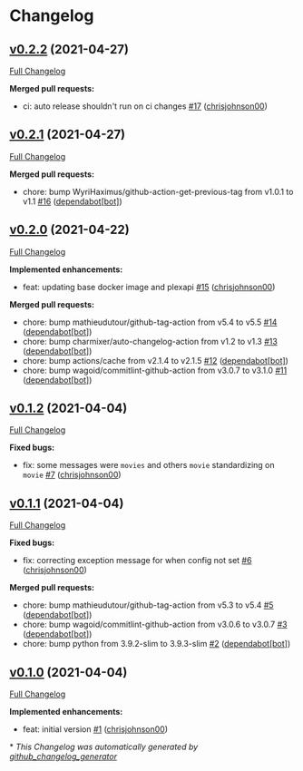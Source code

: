 # Changelog

## [v0.2.2](https://github.com/chrisjohnson00/plex-library-updater/tree/v0.2.2) (2021-04-27)

[Full Changelog](https://github.com/chrisjohnson00/plex-library-updater/compare/v0.2.1...v0.2.2)

**Merged pull requests:**

- ci: auto release shouldn't run on ci changes [\#17](https://github.com/chrisjohnson00/plex-library-updater/pull/17) ([chrisjohnson00](https://github.com/chrisjohnson00))

## [v0.2.1](https://github.com/chrisjohnson00/plex-library-updater/tree/v0.2.1) (2021-04-27)

[Full Changelog](https://github.com/chrisjohnson00/plex-library-updater/compare/v0.2.0...v0.2.1)

**Merged pull requests:**

- chore: bump WyriHaximus/github-action-get-previous-tag from v1.0.1 to v1.1 [\#16](https://github.com/chrisjohnson00/plex-library-updater/pull/16) ([dependabot[bot]](https://github.com/apps/dependabot))

## [v0.2.0](https://github.com/chrisjohnson00/plex-library-updater/tree/v0.2.0) (2021-04-22)

[Full Changelog](https://github.com/chrisjohnson00/plex-library-updater/compare/v0.1.2...v0.2.0)

**Implemented enhancements:**

- feat: updating base docker image and plexapi [\#15](https://github.com/chrisjohnson00/plex-library-updater/pull/15) ([chrisjohnson00](https://github.com/chrisjohnson00))

**Merged pull requests:**

- chore: bump mathieudutour/github-tag-action from v5.4 to v5.5 [\#14](https://github.com/chrisjohnson00/plex-library-updater/pull/14) ([dependabot[bot]](https://github.com/apps/dependabot))
- chore: bump charmixer/auto-changelog-action from v1.2 to v1.3 [\#13](https://github.com/chrisjohnson00/plex-library-updater/pull/13) ([dependabot[bot]](https://github.com/apps/dependabot))
- chore: bump actions/cache from v2.1.4 to v2.1.5 [\#12](https://github.com/chrisjohnson00/plex-library-updater/pull/12) ([dependabot[bot]](https://github.com/apps/dependabot))
- chore: bump wagoid/commitlint-github-action from v3.0.7 to v3.1.0 [\#11](https://github.com/chrisjohnson00/plex-library-updater/pull/11) ([dependabot[bot]](https://github.com/apps/dependabot))

## [v0.1.2](https://github.com/chrisjohnson00/plex-library-updater/tree/v0.1.2) (2021-04-04)

[Full Changelog](https://github.com/chrisjohnson00/plex-library-updater/compare/v0.1.1...v0.1.2)

**Fixed bugs:**

- fix: some messages were `movies` and others `movie` standardizing on `movie` [\#7](https://github.com/chrisjohnson00/plex-library-updater/pull/7) ([chrisjohnson00](https://github.com/chrisjohnson00))

## [v0.1.1](https://github.com/chrisjohnson00/plex-library-updater/tree/v0.1.1) (2021-04-04)

[Full Changelog](https://github.com/chrisjohnson00/plex-library-updater/compare/v0.1.0...v0.1.1)

**Fixed bugs:**

- fix: correcting exception message for when config not set [\#6](https://github.com/chrisjohnson00/plex-library-updater/pull/6) ([chrisjohnson00](https://github.com/chrisjohnson00))

**Merged pull requests:**

- chore: bump mathieudutour/github-tag-action from v5.3 to v5.4 [\#5](https://github.com/chrisjohnson00/plex-library-updater/pull/5) ([dependabot[bot]](https://github.com/apps/dependabot))
- chore: bump wagoid/commitlint-github-action from v3.0.6 to v3.0.7 [\#3](https://github.com/chrisjohnson00/plex-library-updater/pull/3) ([dependabot[bot]](https://github.com/apps/dependabot))
- chore: bump python from 3.9.2-slim to 3.9.3-slim [\#2](https://github.com/chrisjohnson00/plex-library-updater/pull/2) ([dependabot[bot]](https://github.com/apps/dependabot))

## [v0.1.0](https://github.com/chrisjohnson00/plex-library-updater/tree/v0.1.0) (2021-04-04)

[Full Changelog](https://github.com/chrisjohnson00/plex-library-updater/compare/5994cc3b80aea66a405d6461a86668e5871bf4f9...v0.1.0)

**Implemented enhancements:**

- feat: initial version [\#1](https://github.com/chrisjohnson00/plex-library-updater/pull/1) ([chrisjohnson00](https://github.com/chrisjohnson00))



\* *This Changelog was automatically generated by [github_changelog_generator](https://github.com/github-changelog-generator/github-changelog-generator)*
